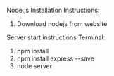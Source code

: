 Node.js Installation Instructions:

1. Download nodejs from website

Server start instructions
Terminal:
1. npm install
2. npm install express --save
3. node server

